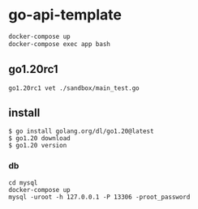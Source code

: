 # go-api-template

```sh
docker-compose up
docker-compose exec app bash
```

## go1.20rc1
```shell
go1.20rc1 vet ./sandbox/main_test.go  
```

## install
```shell
$ go install golang.org/dl/go1.20@latest
$ go1.20 download
$ go1.20 version
```

### db
```shell
cd mysql
docker-compose up
mysql -uroot -h 127.0.0.1 -P 13306 -proot_password
```